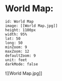 # World Map:
```leaflet
id: World Map
image: [[World Map.jpg]]
height: 1100px
width: 95%
lat: 50
long: 50 
minZoom: 9
maxZoom: 12 
defaultZoom: 9
unit: feet
darkMode: false
```
![[World Map.jpg]]